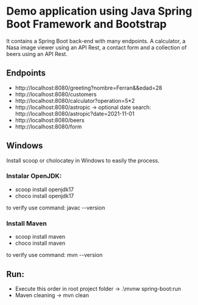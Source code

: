 # Demo application using Java Spring Boot Framework and Bootstrap
It contains a Spring Boot back-end with many endpoints. A calculator, a Nasa image viewer using an API Rest, a contact form and a collection of beers using an API Rest.

## Endpoints
* http://localhost:8080/greeting?nombre=Ferran&&edad=28
* http://localhost:8080/customers
* http://localhost:8080/calculator?operation=5*2
* http://localhost:8080/astropic -> optional date search: http://localhost:8080/astropic?date=2021-11-01
* http://localhost:8080/beers
* http://localhost:8080/form

## Windows
Install scoop or cholocatey in Windows to easily the process.

### Instalar OpenJDK:
* scoop install openjdk17
* choco install openjdk17

to verify use command: javac --version

### Install Maven
* scoop install maven
* choco install maven

to verify use command: mvn --version

## Run:
* Execute this order in root project folder -> .\mvnw spring-boot:run
* Maven cleaning -> mvn clean